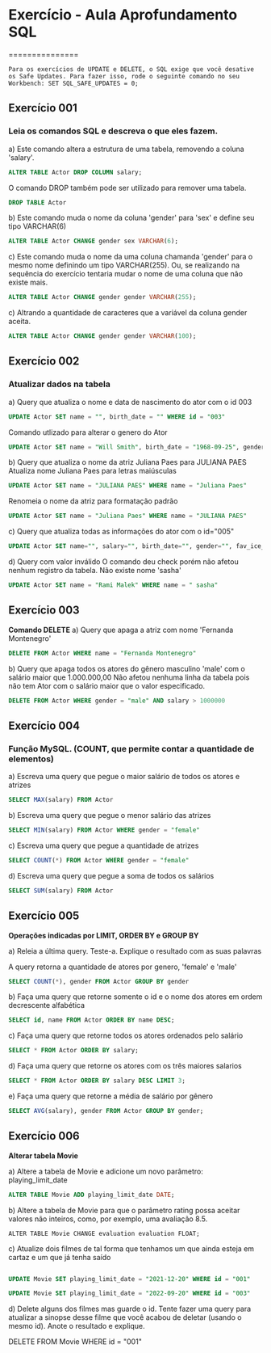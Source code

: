 # Exercício - Aula Aprofundamento SQL
===============
```
Para os exercícios de UPDATE e DELETE, o SQL exige que você desative os Safe Updates. Para fazer isso, rode o seguinte comando no seu Workbench: SET SQL_SAFE_UPDATES = 0;
```

## Exercício 001
### **Leia os comandos SQL e descreva o que eles fazem.**

a) Este comando altera a estrutura de uma tabela, removendo a coluna 'salary'.
~~~sql
ALTER TABLE Actor DROP COLUMN salary;
~~~

O comando DROP também pode ser utilizado para remover uma tabela. 
~~~sql
DROP TABLE Actor
~~~

b) Este comando muda o nome da coluna 'gender' para 'sex' e define seu tipo VARCHAR(6)
~~~sql
ALTER TABLE Actor CHANGE gender sex VARCHAR(6);
~~~

c) Este comando muda o nome da uma coluna chamanda 'gender' para o mesmo nome definindo um tipo VARCHAR(255). Ou, se realizando na sequência do exercício tentaria mudar o nome de uma coluna que não existe mais. 
~~~sql
ALTER TABLE Actor CHANGE gender gender VARCHAR(255);
~~~

c) Altrando a quantidade de caracteres que a variável da coluna gender aceita.  
~~~sql
ALTER TABLE Actor CHANGE gender gender VARCHAR(100);
~~~

## Exercício 002
### **Atualizar dados na tabela**

a) Query que atualiza o nome e data de nascimento do ator com o id 003

~~~sql
UPDATE Actor SET name = "", birth_date = "" WHERE id = "003"
~~~
Comando utlizado para alterar o genero do Ator
~~~sql
UPDATE Actor SET name = "Will Smith", birth_date = "1968-09-25", gender = "male" WHERE id = "003"
~~~

b) Query que atualiza o nome da atriz Juliana Paes para JULIANA PAES 
Atualiza nome Juliana Paes para letras maiúsculas
~~~sql
UPDATE Actor SET name = "JULIANA PAES" WHERE name = "Juliana Paes"
~~~
Renomeia o nome da atriz para formatação padrão
~~~sql
UPDATE Actor SET name = "Juliana Paes" WHERE name = "JULIANA PAES"
~~~

c) Query que atualiza todas as informações do ator com o id="005"
~~~sql
UPDATE Actor SET name="", salary="", birth_date="", gender="", fav_ice_cream_flavor="" WHERE id = "005"
~~~

d) Query com valor inválido
O comando deu check porém não afetou nenhum registro da tabela. Não existe nome 'sasha'
~~~sql
UPDATE Actor SET name = "Rami Malek" WHERE name = " sasha"
~~~

## Exercício 003
**Comando DELETE**
a) Query que apaga a atriz com nome 'Fernanda Montenegro'
~~~sql
DELETE FROM Actor WHERE name = "Fernanda Montenegro"
~~~

b) Query que apaga todos os atores do gênero masculino 'male' com o salário maior que 1.000.000,00
Não afetou nenhuma linha da tabela pois não tem Ator com o salário maior que o valor especificado.

~~~sql
DELETE FROM Actor WHERE gender = "male" AND salary > 1000000
~~~

## Exercício 004
### **Função MySQL. (COUNT, que permite contar a quantidade de elementos)**

a) Escreva uma query que pegue o maior salário de todos os atores e atrizes
~~~sql
SELECT MAX(salary) FROM Actor
~~~

b) Escreva uma query que pegue o menor salário das atrizes
~~~sql
SELECT MIN(salary) FROM Actor WHERE gender = "female"
~~~

c) Escreva uma query que pegue a quantidade de atrizes
~~~sql
SELECT COUNT(*) FROM Actor WHERE gender = "female"
~~~

d) Escreva uma query que pegue a soma de todos os salários
~~~sql
SELECT SUM(salary) FROM Actor
~~~

## Exercício 005
**Operações indicadas por LIMIT, ORDER BY e GROUP BY**

a) Releia a última query. Teste-a. Explique o resultado com as suas palavras

A query retorna a quantidade de atores por genero, 'female' e 'male' 
~~~sql 
SELECT COUNT(*), gender FROM Actor GROUP BY gender
~~~
b) Faça uma query que retorne somente o id e o nome dos atores em ordem decrescente alfabética
~~~sql
SELECT id, name FROM Actor ORDER BY name DESC;
~~~

c) Faça uma query que retorne todos os atores ordenados pelo salário

~~~sql
SELECT * FROM Actor ORDER BY salary;
~~~

d) Faça uma query que retorne os atores com os três maiores salarios
~~~sql
SELECT * FROM Actor ORDER BY salary DESC LIMIT 3;
~~~
e) Faça uma query que retorne a média de salário por gênero

~~~sql
SELECT AVG(salary), gender FROM Actor GROUP BY gender;
~~~

## Exercício 006
**Alterar tabela Movie**

a) Altere a tabela de Movie e adicione um novo parâmetro: playing_limit_date
~~~sql
ALTER TABLE Movie ADD playing_limit_date DATE;
~~~

b) Altere a tabela de Movie para que o parâmetro rating possa aceitar valores não inteiros, como, por exemplo, uma avaliação 8.5.
~~~sqlb
ALTER TABLE Movie CHANGE evaluation evaluation FLOAT;
~~~

c) Atualize dois filmes de tal forma que tenhamos um que ainda esteja em cartaz e um que já tenha saído

~~~sql

UPDATE Movie SET playing_limit_date = "2021-12-20" WHERE id = "001" 
~~~

~~~sql
UPDATE Movie SET playing_limit_date = "2022-09-20" WHERE id = "003"
~~~

d) Delete alguns dos filmes mas guarde o id. Tente fazer uma query para atualizar a sinopse desse filme que você acabou de deletar (usando o mesmo id). Anote o resultado e explique.

DELETE FROM Movie WHERE id = "001"